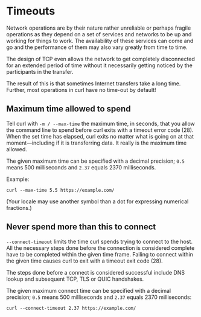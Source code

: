 # Timeouts

Network operations are by their nature rather unreliable or perhaps fragile
operations as they depend on a set of services and networks to be up and
working for things to work. The availability of these services can come and go
and the performance of them may also vary greatly from time to time.

The design of TCP even allows the network to get completely disconnected for
an extended period of time without it necessarily getting noticed by the
participants in the transfer.

The result of this is that sometimes Internet transfers take a long
time. Further, most operations in curl have no time-out by default!

## Maximum time allowed to spend

Tell curl with `-m / --max-time` the maximum time, in seconds, that you allow
the command line to spend before curl exits with a timeout error code
(28). When the set time has elapsed, curl exits no matter what is going on at
that moment—including if it is transferring data. It really is the maximum
time allowed.

The given maximum time can be specified with a decimal precision; `0.5` means
500 milliseconds and `2.37` equals 2370 milliseconds.

Example:

    curl --max-time 5.5 https://example.com/

(Your locale may use another symbol than a dot for expressing numerical
fractions.)

## Never spend more than this to connect

`--connect-timeout` limits the time curl spends trying to connect to the
host. All the necessary steps done before the connection is considered
complete have to be completed within the given time frame. Failing to connect
within the given time causes curl to exit with a timeout exit code (28).

The steps done before a connect is considered successful include DNS lookup
and subsequent TCP, TLS or QUIC handshakes.

The given maximum connect time can be specified with a decimal precision;
`0.5` means 500 milliseconds and `2.37` equals 2370 milliseconds:

    curl --connect-timeout 2.37 https://example.com/
